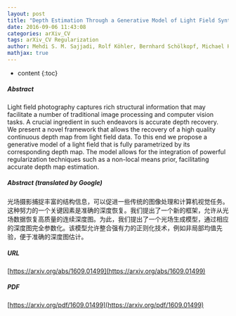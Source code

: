 ```yaml
---
layout: post
title: "Depth Estimation Through a Generative Model of Light Field Synthesis"
date: 2016-09-06 11:43:08
categories: arXiv_CV
tags: arXiv_CV Regularization
author: Mehdi S. M. Sajjadi, Rolf Köhler, Bernhard Schölkopf, Michael Hirsch
mathjax: true
---
```


* content
{:toc}

##### Abstract
Light field photography captures rich structural information that may facilitate a number of traditional image processing and computer vision tasks. A crucial ingredient in such endeavors is accurate depth recovery. We present a novel framework that allows the recovery of a high quality continuous depth map from light field data. To this end we propose a generative model of a light field that is fully parametrized by its corresponding depth map. The model allows for the integration of powerful regularization techniques such as a non-local means prior, facilitating accurate depth map estimation.

##### Abstract (translated by Google)
光场摄影捕捉丰富的结构信息，可以促进一些传统的图像处理和计算机视觉任务。这种努力的一个关键因素是准确的深度恢复。我们提出了一个新的框架，允许从光场数据恢复高质量的连续深度图。为此，我们提出了一个光场生成模型，通过相应的深度图完全参数化。该模型允许整合强有力的正则化技术，例如非局部均值先验，便于准确的深度图估计。

##### URL
[https://arxiv.org/abs/1609.01499](https://arxiv.org/abs/1609.01499)

##### PDF
[https://arxiv.org/pdf/1609.01499](https://arxiv.org/pdf/1609.01499)

